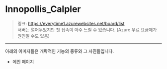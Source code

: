 # Innopollis_Calpler

> 링크: https://everytime1.azurewebsites.net/board/list   
> 서버는 열어두었지만 첫 접속이 아주 느릴 수 있습니다. (Azure 무료 요금제가 원인일 수도 있음)
--------------------------------------------------------------------------------------------
아래의 이미지들은 개략적인 기능의 종류와 그 사진들입니다.

+ 메인 페이지
